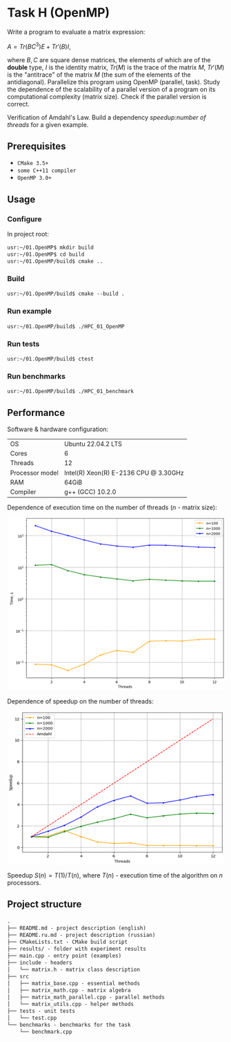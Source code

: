 # Task H (OpenMP)

Write a program to evaluate a matrix expression:

$A = Tr(BC^3)E+Tr'(B)I$,

where $B,C$ are square dense matrices, the elements of which are of the **double** type, $I$ is the identity matrix, $Tr(M)$ is the trace of the matrix $M$, $Tr'(M)$ is the "antitrace" of the matrix $M$ (the sum of the elements of the antidiagonal). Parallelize this program using OpenMP (parallel, task). Study the dependence of the scalability of a parallel version of a program on its computational complexity (matrix size). Check if the parallel version is correct.

Verification of Amdahl's Law. Build a dependency *speedup:number of threads* for a given example.

## Prerequisites
- `CMake 3.5+`
- `some C++11 compiler`
- `OpenMP 3.0+`

## Usage
### Configure
In project root:
```console
usr:~/01.OpenMP$ mkdir build
usr:~/01.OpenMP$ cd build
usr:~/01.OpenMP/build$ cmake ..
```
### Build
```console
usr:~/01.OpenMP/build$ cmake --build .
```
### Run example
```console
usr:~/01.OpenMP/build$ ./HPC_01_OpenMP
```
### Run tests
```console
usr:~/01.OpenMP/build$ ctest
```
### Run benchmarks
```console
usr:~/01.OpenMP/build$ ./HPC_01_benchmark
```

## Performance

Software & hardware configuration:

| | |
| --- | --- |
OS | Ubuntu 22.04.2 LTS |
Cores | 6 |
Threads |	12 |
Processor model |	Intel(R) Xeon(R) E-2136 CPU @ 3.30GHz |
RAM | 64GiB |
Compiler | g++ (GCC) 10.2.0 |

Dependence of execution time on the number of threads ($n$ - matrix size):

![OpenMP_time](results/OpenMP_time.png)

Dependence of speedup on the number of threads: 

![OpenMP_speedup](results/OpenMP_speedup.png)

Speedup $S(n)=T(1)/T(n)$, where $T(n)$ - execution time of the algorithm on $n$ processors.


## Project structure
```
.
├── README.md - project description (english)
├── README.ru.md - project description (russian)
├── CMakeLists.txt - CMake build script
├── results/ - folder with experiment results
├── main.cpp - entry point (examples)
├── include - headers
│   └── matrix.h - matrix class description
├── src
│   ├── matrix_base.cpp - essential methods
│   ├── matrix_math.cpp - matrix algebra
│   ├── matrix_math_parallel.cpp - parallel methods
│   └── matrix_utils.cpp - helper methods
├── tests - unit tests
│   └── test.cpp
└── benchmarks - benchmarks for the task
    └── benchmark.cpp
```
